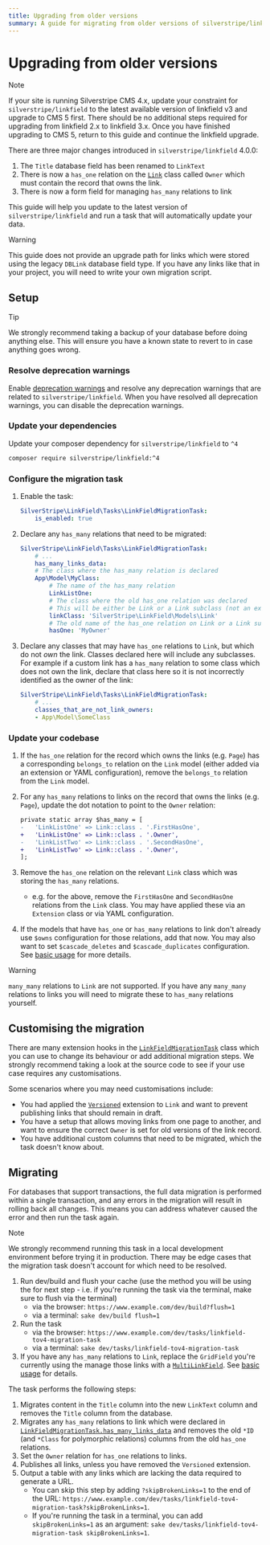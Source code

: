```yaml
---
title: Upgrading from older versions
summary: A guide for migrating from older versions of silverstripe/linkfield
---
```


# Upgrading from older versions

> [!NOTE]
> If your site is running Silverstripe CMS 4.x, update your constraint for `silverstripe/linkfield` to the latest available version of linkfield v3 and upgrade to CMS 5 first.
> There should be no additional steps required for upgrading from linkfield 2.x to linkfield 3.x.
> Once you have finished upgrading to CMS 5, return to this guide and continue the linkfield upgrade.

There are three major changes introduced in `silverstripe/linkfield` 4.0.0:

1. The `Title` database field has been renamed to `LinkText`
1. There is now a `has_one` relation on the [`Link`](api:SilverStripe\LinkField\Models\Link) class called `Owner` which must contain the record that owns the link.
1. There is now a form field for managing `has_many` relations to link

This guide will help you update to the latest version of `silverstripe/linkfield` and run a task that will automatically update your data.

> [!WARNING]
> This guide does not provide an upgrade path for links which were stored using the legacy `DBLink` database field type.
> If you have any links like that in your project, you will need to write your own migration script.

## Setup

> [!TIP]
> We strongly recommend taking a backup of your database before doing anything else.
> This will ensure you have a known state to revert to in case anything goes wrong.

### Resolve deprecation warnings

Enable [deprecation warnings](https://docs.silverstripe.org/en/upgrading/deprecations/) and resolve any deprecation warnings that are related to `silverstripe/linkfield`. When you have resolved all deprecation warnings, you can disable the deprecation warnings.

### Update your dependencies

Update your composer dependency for `silverstripe/linkfield` to `^4`

```bash
composer require silverstripe/linkfield:^4
```

### Configure the migration task

1. Enable the task:

    ```yml
    SilverStripe\LinkField\Tasks\LinkFieldMigrationTask:
        is_enabled: true
    ```

1. Declare any `has_many` relations that need to be migrated:

    ```yml
    SilverStripe\LinkField\Tasks\LinkFieldMigrationTask:
        # ...
        has_many_links_data:
        # The class where the has_many relation is declared
        App\Model\MyClass:
            # The name of the has_many relation
            LinkListOne:
            # The class where the old has_one relation was declared
            # This will be either be Link or a Link subclass (not an extension applied to a Link class)
            linkClass: 'SilverStripe\LinkField\Models\Link'
            # The old name of the has_one relation on Link or a Link subclass
            hasOne: 'MyOwner'
    ```

1. Declare any classes that may have `has_one` relations to `Link`, but which do not *own* the link. Classes declared here will include any subclasses.
    For example if a custom link has a `has_many` relation to some class which does not own the link, declare that class here so it is not incorrectly identified as the owner of the link:

    ```yml
    SilverStripe\LinkField\Tasks\LinkFieldMigrationTask:
        # ...
        classes_that_are_not_link_owners:
        - App\Model\SomeClass
    ```

### Update your codebase

1. If the `has_one` relation for the record which owns the links (e.g. `Page`) has a corresponding `belongs_to` relation on the `Link` model (either added via an extension or YAML configuration), remove the `belongs_to` relation from the `Link` model.
1. For any `has_many` relations to links on the record that owns the links (e.g. `Page`), update the dot notation to point to the `Owner` relation:

    ```diff
    private static array $has_many = [
    -   'LinkListOne' => Link::class . '.FirstHasOne',
    +   'LinkListOne' => Link::class . '.Owner',
    -   'LinkListTwo' => Link::class . '.SecondHasOne',
    +   'LinkListTwo' => Link::class . '.Owner',
    ];
    ```

1. Remove the `has_one` relation on the relevant `Link` class which was storing the `has_many` relations.
    - e.g. for the above, remove the `FirstHasOne` and `SecondHasOne` relations from the `Link` class. You may have applied these via an `Extension` class or via YAML configuration.
1. If the models that have `has_one` or `has_many` relations to link don't already use `$owns` configuration for those relations, add that now. You may also want to set `$cascade_deletes` and `$cascade_duplicates` configuration. See [basic usage](../01_basic_usage.md) for more details.

> [!WARNING]
> `many_many` relations to `Link` are not supported. If you have any `many_many` relations to links you will need to migrate these to `has_many` relations yourself.

## Customising the migration

There are many extension hooks in the [`LinkFieldMigrationTask`](api:SilverStripe\LinkField\Tasks\LinkFieldMigrationTask) class which you can use to change its behaviour or add additional migration steps. We strongly recommend taking a look at the source code to see if your use case requires any customisations.

Some scenarios where you may need customisations include:

- You had applied the [`Versioned`](api:SilverStripe\Versioned\Versioned) extension to `Link` and want to prevent publishing links that should remain in draft.
- You have a setup that allows moving links from one page to another, and want to ensure the correct `Owner` is set for old versions of the link record.
- You have additional custom columns that need to be migrated, which the task doesn't know about.

## Migrating

For databases that support transactions, the full data migration is performed within a single transaction, and any errors in the migration will result in rolling back all changes. This means you can address whatever caused the error and then run the task again.

> [!NOTE]
> We strongly recommend running this task in a local development environment before trying it in production.
> There may be edge cases that the migration task doesn't account for which need to be resolved.

1. Run dev/build and flush your cache (use the method you will be using the for next step - i.e. if you're running the task via the terminal, make sure to flush via the terminal)
    - via the browser: `https://www.example.com/dev/build?flush=1`
    - via a terminal: `sake dev/build flush=1`
1. Run the task
    - via the browser: `https://www.example.com/dev/tasks/linkfield-tov4-migration-task`
    - via a terminal: `sake dev/tasks/linkfield-tov4-migration-task`
1. If you have any `has_many` relations to `Link`, replace the `GridField` you're currently using the manage those links with a [`MultiLinkField`](api:SilverStripe\LinkField\Form\MultiLinkField). See [basic usage](../01_basic_usage.md) for details.

The task performs the following steps:

1. Migrates content in the `Title` column into the new `LinkText` column and removes the `Title` column from the database.
1. Migrates any `has_many` relations to link which were declared in [`LinkFieldMigrationTask.has_many_links_data`](api:SilverStripe\LinkField\Tasks\LinkFieldMigrationTask->has_many_links_data) and removes the old `*ID` (and `*Class` for polymorphic relations) columns from the old `has_one` relations.
1. Set the `Owner` relation for `has_one` relations to links.
1. Publishes all links, unless you have removed the `Versioned` extension.
1. Output a table with any links which are lacking the data required to generate a URL.
    - You can skip this step by adding `?skipBrokenLinks=1` to the end of the URL: `https://www.example.com/dev/tasks/linkfield-tov4-migration-task?skipBrokenLinks=1`.
    - If you're running the task in a terminal, you can add `skipBrokenLinks=1` as an argument: `sake dev/tasks/linkfield-tov4-migration-task skipBrokenLinks=1`.
